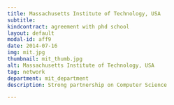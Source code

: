 ```yaml
---
title: Massachusetts Institute of Technology, USA
subtitle: 
kindcontract: agreement with phd school
layout: default
modal-id: aff9
date: 2014-07-16
img: mit.jpg 
thumbnail: mit_thumb.jpg
alt: Massachusetts Institute of Technology, USA
tag: network
department: mit_department
description: Strong partnership on Computer Science

---
```

